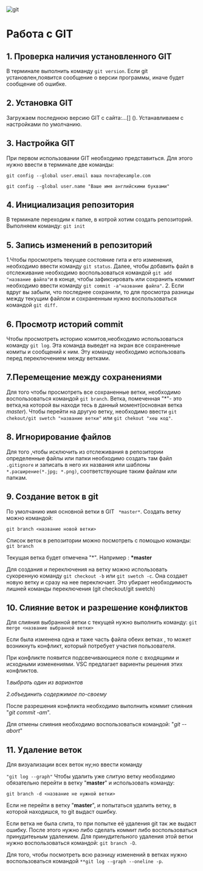 ![git](Git-Logo-1788C.png)
# Работа с GIT
## 1. Проверка наличия установленного GIT
В терминале выполнить команду `git version`.
Если git установлен,появится сообщение о версии программы, иначе будет сообщениe об ошибке.
## 2. Установка GIT
Загружаем последнюю версию GIT c сайта:...[] ().
Устанавливаем с настройками по умолчанию.
## 3. Настройка GIT 
При первом использовании GIT необходимо представиться. Для этого нужно ввести в терминале две команды:

```git config --global user.email ваша почта@example.com```

```git config --global user.name "Ваше имя английскими буквами"```
## 4. Инициализация репозитория
В терминале переходим к папке, в котрой хотим создать репозиторий. Выполняем команду:
```git init``` 
## 5. Запись изменений в репозиторий
1.Чтобы просмотреть текущее состояние гита и его изменения, необходимо ввести команду ``` git status ```. Далее, чтобы добавить файл в отслеживание необходимо воспользоваться командой ```git add "название файла"```и в конце, чтобы зафиксировать или сохранить коммит необходимо ввести команду ```git commit -a"название файла"```.
2. Если вдруг вы забыли, что последнее сохранили, то для просмотра разницы между текущим файлом и сохраненным нужно воспользоваться командой ```git diff.```
## 6. Просмотр историй commit
Чтобы просмотреть историю комитов,необходимо использоваться команду ```git log```. Эта команда выведет на экран все сохраненные комиты и сообщений к ним. Эту команду необходимо использовать перед переключением между ветками.
## 7.Перемещение между сохранениями
Для того чтобы просмотреть все сохраненные ветки, необходимо воспользоваться командой ```git branch```. Ветка, помеченная "*"- это ветка,на которой вы находи
тесь в данный момент(основная ветка *master*). Чтобы перейти на другую ветку, необходимо ввести ```git chekout/git swetch "название ветки"``` или ```git chekout "хеш код"```.
## 8. Игнорирование файлов 
Для того ,чтобы исключить из отслеживания в репозитории определенные файлы или папки необходимо создать там файл ```.gitignore``` и записать в него их названия или шаблоны ```*.расширение(*.jpg; *.png)```, соответствующие таким файлам или папкам.
## 9. Создание веток в git 
По умолчанию имя основной ветки в GIT ``` *master*```.
Создать ветку можно командой:
```
git branch <название новой ветки> 
```
Список веток в репозитории можно посмотреть с помощью команды: ```git branch```

Текущая ветка будет отмечена "*". Например : __*master__

Для создания и переключения на ветку можно использовать сукоренную команду ```git checkout -b``` или ```git swetch -c```. Она создает новую ветку и сразу на нее переключает. Это убирает необходимость лишней команды переключения (git checkout/git swetch)

## 10. Cлияние веток и разрешение конфликтов
Для слияния выбранной ветки с текущей нужно выполнить команду: ```git merge <название выбранной ветки>```

Если была изменена одна и таже часть файла обеих ветках , то может возникнуть конфликт, который потребует участия пользователя.

При конфликте появится подсвечивающиеся поле с входящими и исходными изменениями. VSC предлагает вариенты решения этих конфликтов.

*1.выбрать один из вариантов* 

*2.объединить содержимое по-своему*

После разрешения конфликта необходимо выполнить коммит слияния "*git commit -am*".

Для отмены слияния необходимо воспользоваться командой: "*git --abort*"

## 11. Удаление веток
Для визуализации всех веток ну;но ввести команду 

```"git log --graph"```
Чтобы удалить уже слитую ветку необходимо обязательно перейти в ветку "**master**" и использовать команду:

 ```git branch -d <название не нужной ветки>```
 
 Если не перейти в ветку "**master**", и попытаться удалить ветку, в которой находишся, то git выдаст ошибку.

Если ветка не была слита, то при попытке её удаления git так же выдаст ошибку. После этого нужно либо сделать коммит либо воспользоваться принудитеьным удалением.
Для принудительного удаления этой ветки нyжно воспользоваться командой: 
```git branch -D```.

Для того, чтобы посмотреть всю разницу изменений в ветках нужно воспользоваться командой 
```**git log --graph --oneline -p```. 